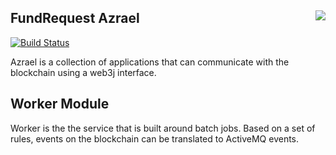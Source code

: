## FundRequest Azrael <img align="right" src="https://github.com/FundRequest.png?size=30" />
[![Build Status](https://travis-ci.org/FundRequest/Azrael.svg?branch=master)](https://travis-ci.org/FundRequest/Azrael)

Azrael is a collection of applications that can communicate with the blockchain using a web3j interface. 

## Worker Module

Worker is the the service that is built around batch jobs. Based on a set of rules, events on the blockchain can be translated to ActiveMQ events.
